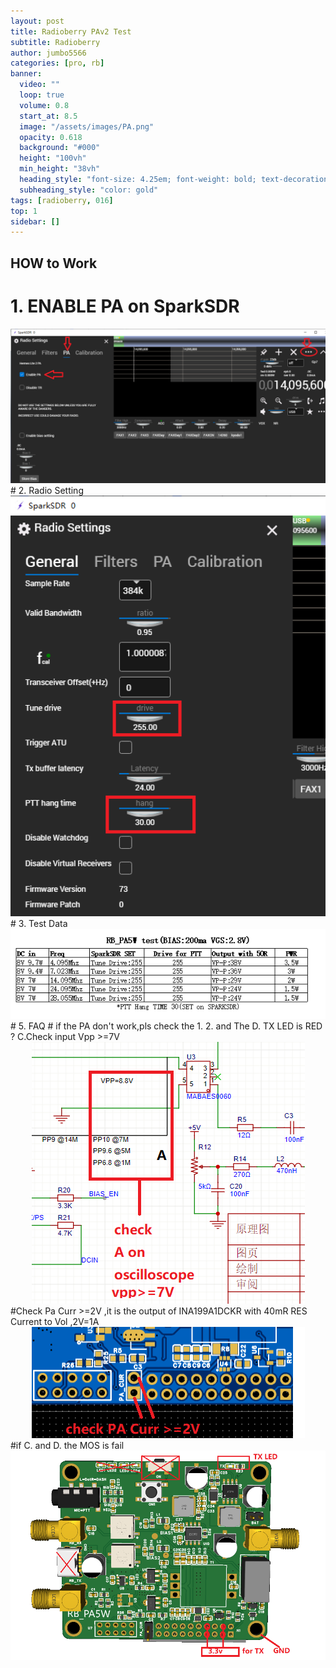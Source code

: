 ```yaml
---
layout: post
title: Radioberry PAv2 Test
subtitle: Radioberry
author: jumbo5566
categories: [pro, rb]
banner:
  video: ""
  loop: true
  volume: 0.8
  start_at: 8.5
  image: "/assets/images/PA.png"
  opacity: 0.618
  background: "#000"
  height: "100vh"
  min_height: "38vh"
  heading_style: "font-size: 4.25em; font-weight: bold; text-decoration: underline"
  subheading_style: "color: gold"
tags: [radioberry, 016]
top: 1
sidebar: []
---
```

## HOW to Work
# 1. ENABLE PA on SparkSDR
<div align='center'>
<img src="/assets/images/ENABLE_PA.png" width="600">
</div>
# 2. Radio Setting
 <div align='center'>
<img src="/assets/images/ENABLE_PA1.png" width="600">
</div>
# 3. Test Data
  <div align='center'>
<img src="/assets/images/RB_PA.png" width="600">
</div>
# 5. FAQ
# if the PA don't work,pls check the 1. 2. and The D. TX LED is RED ? 
 C.Check input Vpp >=7V 
<div align='center'>
<img src="/assets/images/A.png">
</div>
#Check Pa Curr >=2V ,it is the output of INA199A1DCKR with 40mR RES Current to Vol ,2V=1A
<div align='center'>
<img src="/assets/images/B.png" >
</div>
#if  C. and D. the MOS is fail

<div align='center'>
<img src="/assets/images/PA.png" >
</div>
